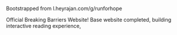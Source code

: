 Bootstrapped from l.heyrajan.com/g/runforhope

Official Breaking Barriers Website! Base website completed, building interactive reading experience,